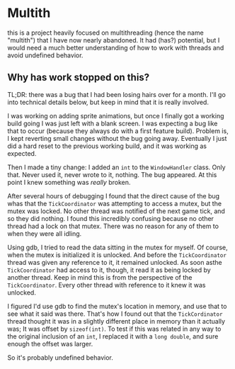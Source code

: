 # Multith

this is a project heavily focused on multithreading (hence the name "multith") that I have now nearly abandoned. It had (has?) potential, but I would need a much better understanding of how to work with threads and avoid undefined behavior.

## Why has work stopped on this?

TL;DR: there was a bug that I had been losing hairs over for a month. I'll go into technical details below, but keep in mind that it is really involved.

I was working on adding sprite animations, but once I finally got a working build going I was just left with a blank screen. I was expecting a bug like that to occur (because they always do with a first feature build). Problem is, I kept reverting small changes without the bug going away. Eventually I just did a hard reset to the previous working build, and it was working as expected.

Then I made a tiny change: I added an ```int``` to the ```WindowHandler``` class. Only that. Never used it, never wrote to it, nothing. The bug appeared. At this point I knew something was _really_ broken.

After several hours of debugging I found that the direct cause of the bug whas that the ```TickCoordinator``` was attempting to access a mutex, but the mutex was locked. No other thread was notified of the next game tick, and so they did nothing. I found this incredibly confusing because no other thread had a lock on that mutex. There was no reason for any of them to when they were all idling.

Using gdb, I tried to read the data sitting in the mutex for myself. Of course, when the mutex is initialized it is unlocked. And before the ```TickCoordinator``` thread was given any reference to it, it remained unlocked. As soon asthe ```TickCoordinator``` had access to it, though, it read it as being locked by another thread. Keep in mind this is from the perspective of the ```TickCoordinator```. Every other thread with reference to it knew it was unlocked.

I figured I'd use gdb to find the mutex's location in memory, and use that to see what it said was there. That's how I found out that the ```TickCordinator``` thread thought it was in a slightly different place in memory than it actually was; It was offset by ```sizeof(int)```. To test if this was related in any way to the original inclusion of an ```int```, I replaced it with a ```long double```, and sure enough the offset was larger.

So it's probably undefined behavior.

